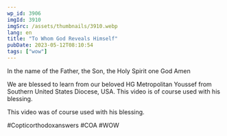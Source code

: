 ```yaml
---
wp_id: 3906
imgId: 3910
imgSrc: /assets/thumbnails/3910.webp
lang: en
title: "To Whom God Reveals Himself"
pubDate: 2023-05-12T08:10:54
tags: ["wow"]
---
```


<!-- page: 6 -->

<p>In the name of the Father, the Son, the Holy Spirit one God Amen</p>
<p>We are blessed to learn from our beloved HG Metropolitan Youssef from Southern United States Diocese, USA. This video is of course used with his blessing.</p>
<p>This video was of course used with his blessing.</p>
<p>#Copticorthodoxanswers #COA #WOW</p>

